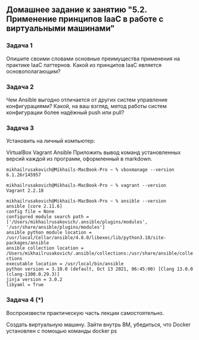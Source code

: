 ## Домашнее задание к занятию "5.2. Применение принципов IaaC в работе с виртуальными машинами"


### Задача 1

Опишите своими словами основные преимущества применения на практике IaaC паттернов.
Какой из принципов IaaC является основополагающим?
### Задача 2

Чем Ansible выгодно отличается от других систем управление конфигурациями?
Какой, на ваш взгляд, метод работы систем конфигурации более надёжный push или pull?
### Задача 3

Установить на личный компьютер:

VirtualBox
Vagrant
Ansible
Приложить вывод команд установленных версий каждой из программ, оформленный в markdown.

`mikhailrusakovich@Mikhails-MacBook-Pro ~ % vboxmanage --version`<br>
`6.1.26r145957`<br>

`mikhailrusakovich@Mikhails-MacBook-Pro ~ % vagrant --version` <br>
`Vagrant 2.2.18` <br>

`mikhailrusakovich@Mikhails-MacBook-Pro ~ % ansible --version` <br> 
`ansible [core 2.11.6]` <br>
  `config file = None` <br>
  `configured module search path = ['/Users/mikhailrusakovich/.ansible/plugins/modules', '/usr/share/ansible/plugins/modules']`<br> 
  `ansible python module location = /usr/local/Cellar/ansible/4.8.0/libexec/lib/python3.10/site-packages/ansible`<br>
  `ansible collection location = /Users/mikhailrusakovich/.ansible/collections:/usr/share/ansible/collections`<br>
  `executable location = /usr/local/bin/ansible` <br>
  `python version = 3.10.0 (default, Oct 13 2021, 06:45:00) [Clang 13.0.0 (clang-1300.0.29.3)]` <br>
  `jinja version = 3.0.2` <br>
  `libyaml = True`

### Задача 4 (*)

Воспроизвести практическую часть лекции самостоятельно.

Создать виртуальную машину.
Зайти внутрь ВМ, убедиться, что Docker установлен с помощью команды
docker ps


